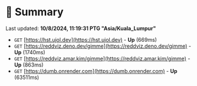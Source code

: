 # 📖 Summary
Last updated: **10/8/2024, 11:19:31 PTG "Asia/Kuala_Lumpur"**

- `GET` [https://hst.ujol.dev](https://hst.ujol.dev) - **Up** (669ms)
- `GET` [https://reddviz.deno.dev/gimme](https://reddviz.deno.dev/gimme) - **Up** (1740ms)
- `GET` [https://reddviz.amar.kim/gimme](https://reddviz.amar.kim/gimme) - **Up** (863ms)
- `GET` [https://dumb.onrender.com](https://dumb.onrender.com) - **Up** (63511ms)
